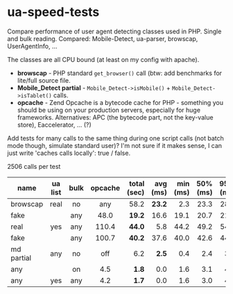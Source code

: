 ua-speed-tests
==============

Compare performance of user agent detecting classes used in PHP. Single and bulk reading. Compared: Mobile-Detect, ua-parser, browscap, UserAgentInfo, ...

The classes are all CPU bound (at least on my config with apache).

* **browscap** - PHP standard `get_browser()` call (btw: add benchmarks for lite/full source file.
* **Mobile_Detect partial** - `Mobile_Detect->isMobile()` + `Mobile_Detect->isTablet()` calls.
* **opcache** - Zend Opcache is a bytecode cache for PHP - something you should be using on your production servers, especially for huge frameworks. Alternatives: APC (the bytecode part, not the key-value store), Eaccelerator, ... (?)


Add tests for many calls to the same thing during one script calls (not batch mode though, simulate standard user)? I'm not sure if it makes sense, I can just write 'caches calls locally': true / false.


2506 calls per test

name | ua list | bulk | opcache | total (sec) | avg (ms) | min (ms) | 50% (ms) | 95% (ms) | 99% (ms) | max (ms)
--- | :---: | :---: | :---: | ---: | ---: | ---: | ---: | ---: | ---: | ---:
browscap | real | no | any | 58.2 | **23.2** | 2.3 | 23.3 | 28.0 | 29.9 | 36.1
 | fake | | any | 48.0 | **19.2** | 16.6 | 19.1 | 20.7 | 21.8 | 24.0
 | real | yes | any | 110.4 | **44.0** | 5.8 | 44.2 | 49.2 | 54.9 | 74.3
 | fake | | any | 100.7 | **40.2** | 37.6 | 40.0 | 42.6 | 44.3 | 57.7
md partial | any | no | off | 6.2 | **2.5** | 0.4 | 2.4 | 3.8 | 4.9 | 6.3
 | any | | on | 4.5 | **1.8** | 0.0 | 1.6 | 3.1 | 4.8 | 36.0
 | any | yes | any | 4.2 | **1.7** | 0.0 | 1.6 | 3.0 | 4.2 | 5.7
